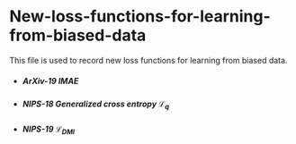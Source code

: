 # New-loss-functions-for-learning-from-biased-data
This file is used to record new loss functions for learning from biased data.

+ #####  ArXiv-19 IMAE
+ #####  NIPS-18 Generalized cross entropy $\mathcal{L}_q$
+ #####  NIPS-19 $\mathcal{L}_{\text{DMI}}$

